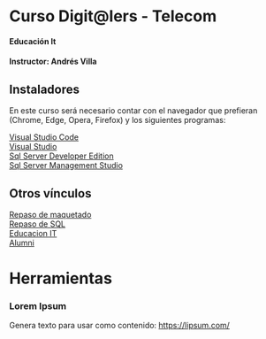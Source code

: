 # Curso Digit@lers - Telecom
#### Educación It
#### Instructor: Andrés Villa

## Instaladores
En este curso será necesario contar con el navegador que prefieran (Chrome, Edge, Opera, Firefox) y los siguientes programas:

[Visual Studio Code](https://code.visualstudio.com/ "Visual Studio Code")  
[Visual Studio](https://visualstudio.microsoft.com/es/ "Visual Studio")  
[Sql Server Developer Edition](https://www.microsoft.com/es-es/sql-server/sql-server-downloads "Sql Server Developer Edition")  
[Sql Server Management Studio](https://docs.microsoft.com/en-us/sql/ssms/download-sql-server-management-studio-ssms?view=sql-server-ver15 "Sql Server Management Studio")

## Otros vínculos
[Repaso de maquetado](https://www.youtube.com/playlist?list=PLhSj3UTs2_yVHt2DgHky_MzzRC58UHE4z "Repaso de maquetado HTML")  
[Repaso de SQL](https://www.youtube.com/playlist?list=PL8gxzfBmzgewF28S8REkfHacaSRnwpJeB "Repaso de SQL")  
[Educacion IT](http://www.educacionit.com "Educacion IT")  
[Alumni](http://alumni.educacionit.com "Alumni")  

# Herramientas
### Lorem Ipsum  
Genera texto para usar como contenido: https://lipsum.com/  